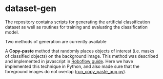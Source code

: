 # dataset-gen

The repository contains scripts for generating the artificial classification dataset as well as routines for training and evaluating the classification model.

Two methods of generation are currently available

A **Copy-paste** method that randomly places objects of interest (i.e. masks of classified objects) on the background image. 
This method was described and implemented in javascript in [Roboflow guide](https://blog.roboflow.com/how-to-create-a-synthetic-dataset-for-computer-vision/). 
Here we have implemented this technique in Python, and also made sure that the foreground images do not overlap ([run_copy_paste_aug.py](data/run_copy_paste_aug.py)).
 
